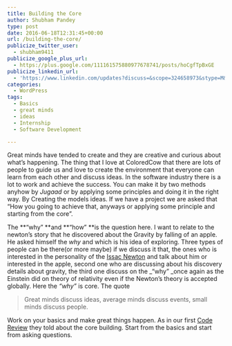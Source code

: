 ```yaml
---
title: Building the Core
author: Shubham Pandey
type: post
date: 2016-06-18T12:31:45+00:00
url: /building-the-core/
publicize_twitter_user:
  - shubham9411
publicize_google_plus_url:
  - https://plus.google.com/111161575880977678741/posts/hoCgfTpBxGE
publicize_linkedin_url:
  - 'https://www.linkedin.com/updates?discuss=&scope=324658973&stype=M&topic=6149911305953226752&type=U&a=UlEh'
categories:
  - WordPress
tags:
  - Basics
  - great minds
  - ideas
  - Internship
  - Software Development

---
```

Great <span id="GingerWidget-correction-0" class="correction alternate">minds</span> have <span id="GingerWidget-correction-1" class="correction alternate">tended</span> to create and they are creative and curious about <span id="GingerWidget-correction-2" class="correction alternate">what&#8217;s</span> happening. The thing that <span id="GingerWidget-correction-3" class="correction alternate">I</span> love at ColoredCow that there are lots of people to guide us and love to create the environment that everyone can learn from each other and discuss ideas. In the software industry there is a lot to work and achieve the <span id="GingerWidget-correction-4" class="correction alternate">success</span>. You can make it by two methods anyhow by _<span id="GingerWidget-correction-5" class="correction alternate">Jugaad</span>_ or by applying some principles and doing it in the right way. By Creating the models ideas. If we have a project we are asked that &#8220;How you going to achieve that, anyways or applying some principle and starting from the core&#8221;.

The **&#8220;why&#8221; **and **&#8220;how&#8221; **is the question here. I want to relate to the newton&#8217;s story that he discovered about the Gravity by falling of an apple. He asked himself the _why_ and which is his idea of exploring. Three types of people can be there(or more maybe) if we discuss it that, the ones who is interested in the personality of the [Issac Newton][1] and talk about him or interested in the apple, second one who are discussing about his discovery details about gravity, the third one discuss on the _&#8220;why&#8221; _once again as the Einstein did on theory of relativity even if the Newton&#8217;s theory is accepted globally. Here the _&#8220;why&#8221;_ is core. The quote

> Great minds discuss ideas, average minds discuss events, small minds discuss people.

Work on your basics and make great things happen. As in our first [Code Review][2] they told about the core building. Start from the basics and start from asking questions.

 [1]: https://en.wikipedia.org/wiki/Isaac_Newton
 [2]: https://everydayteachesalesson.wordpress.com/2016/06/18/first-code-review/